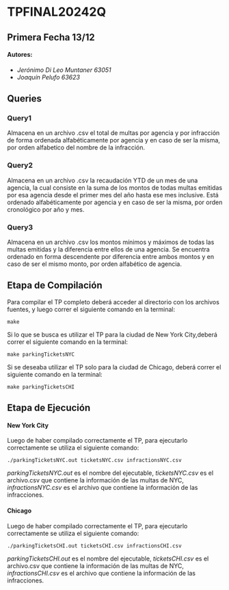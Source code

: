 # TPFINAL20242Q
## Primera Fecha 13/12

#### Autores:
- _Jerónimo Di Leo Muntaner 63051_
- _Joaquín Pelufo 63623_

## Queries

### Query1
Almacena en un archivo .csv el total de multas por agencia y por infracción de forma ordenada alfabéticamente por agencia y en caso de ser la misma, por orden alfabetico del nombre de la infracción.
### Query2
Almacena en un archivo .csv la recaudación YTD de un mes de una agencia, la cual consiste en la suma de los montos de todas
multas emitidas por esa agencia desde el primer mes del año hasta ese mes inclusive. Está ordenado alfabéticamente por agencia y en caso de ser la misma, por orden cronológico por año y mes.
### Query3
Almacena en un archivo .csv los montos mínimos y máximos de todas las multas emitidas y la diferencia entre ellos de una agencia. Se encuentra ordenado en forma descendente por diferencia entre ambos montos y en caso de ser el mismo monto, por orden alfabético de agencia.



## Etapa de Compilación
Para compilar el TP completo deberá acceder al directorio con los archivos fuentes, y luego correr el siguiente comando en la terminal:
```
make
```
Si lo que se busca es utilizar el TP para la ciudad de New York City,deberá correr el siguiente comando en la terminal:
```
make parkingTicketsNYC
```
Si se deseaba utilizar el TP solo para la ciudad de Chicago, deberá correr el siguiente comando en la terminal:
```
make parkingTicketsCHI
```

## Etapa de Ejecución
#### New York City
Luego de haber compilado correctamente el TP, para ejecutarlo correctamente se utiliza el siguiente comando:
```
./parkingTicketsNYC.out ticketsNYC.csv infractionsNYC.csv
```
_parkingTicketsNYC.out_ es el nombre del ejecutable,  _ticketsNYC.csv_ es el archivo.csv que contiene la información de las multas de NYC, _infractionsNYC.csv_ es el archivo que contiene la información de las infracciones.

#### Chicago
Luego de haber compilado correctamente el TP, para ejecutarlo correctamente se utiliza el siguiente comando:
```
./parkingTicketsCHI.out ticketsCHI.csv infractionsCHI.csv
```
_parkingTicketsCHI.out_ es el nombre del ejecutable,  _ticketsCHI.csv_ es el archivo.csv que contiene la información de las multas de NYC, _infractionsCHI.csv_ es el archivo que contiene la información de las infracciones.

